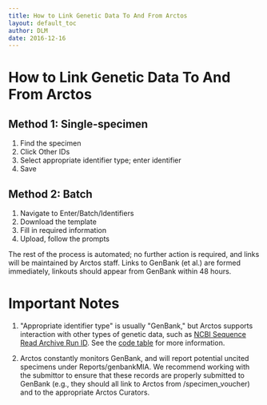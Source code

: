 ```yaml
---
title: How to Link Genetic Data To And From Arctos
layout: default_toc
author: DLM
date: 2016-12-16
---
```

# How to Link Genetic Data To And From Arctos


## Method 1: Single-specimen

1. Find the specimen
2. Click Other IDs
3. Select appropriate identifier type; enter identifier 
4. Save

## Method 2: Batch

1. Navigate to Enter/Batch/Identifiers
2. Download the template
3. Fill in required information
4. Upload, follow the prompts

The rest of the process is automated; no further action is required, and links will be maintained by Arctos staff.
Links to GenBank (et al.) are formed immediately, linkouts should appear from GenBank within 48 hours. 


# Important Notes

1. "Appropriate identifier type" is usually "GenBank," but Arctos supports interaction with other types of genetic data, such as
	  [NCBI Sequence Read Archive Run ID](https://www.ncbi.nlm.nih.gov/sra). 
	  See the [code table](http://arctos.database.museum/info/ctDocumentation.cfm?table=CTCOLL_OTHER_ID_TYPE) for more information.
	  
2. Arctos constantly monitors GenBank, and will report potential uncited specimens under Reports/genbankMIA. 
	We recommend working with the submittor to ensure that these records are properly submitted to GenBank 
	(e.g., they should all link to Arctos from /specimen_voucher) and to the appropriate Arctos Curators.